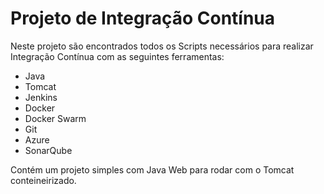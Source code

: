 # Projeto de Integração Contínua

Neste projeto são encontrados todos os Scripts necessários para realizar Integração Contínua com as seguintes ferramentas:
* Java
* Tomcat
* Jenkins
* Docker
* Docker Swarm
* Git
* Azure
* SonarQube

Contém um projeto simples com Java Web para rodar com o Tomcat conteineirizado.
